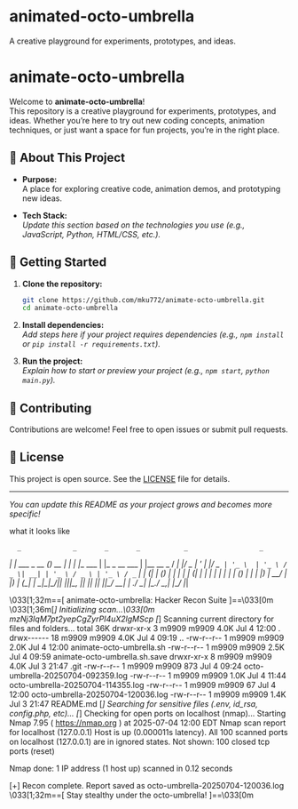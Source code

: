 # animated-octo-umbrella
 A creative playground for experiments, prototypes, and ideas.
# animate-octo-umbrella

Welcome to **animate-octo-umbrella**!  
This repository is a creative playground for experiments, prototypes, and ideas. Whether you’re here to try out new coding concepts, animation techniques, or just want a space for fun projects, you’re in the right place.

## 🚀 About This Project

- **Purpose:**  
  A place for exploring creative code, animation demos, and prototyping new ideas.

- **Tech Stack:**  
  _Update this section based on the technologies you use (e.g., JavaScript, Python, HTML/CSS, etc.)._

## 📂 Getting Started

1. **Clone the repository:**
   ```bash
   git clone https://github.com/mku772/animate-octo-umbrella.git
   cd animate-octo-umbrella
   ```

2. **Install dependencies:**  
   _Add steps here if your project requires dependencies (e.g., `npm install` or `pip install -r requirements.txt`)._

3. **Run the project:**  
   _Explain how to start or preview your project (e.g., `npm start`, `python main.py`)._

## 🤝 Contributing

Contributions are welcome! Feel free to open issues or submit pull requests.

## 📄 License

This project is open source. See the [LICENSE](LICENSE) file for details.

---

_You can update this README as your project grows and becomes more specific!_

what it looks like


      _             _       _       _           _                  _
  ___| | ___  _ __ (_) __ _| |__   | |__   ___ | |_   _ __   ___  | |__   __ _
 / __| |/ _ \| '_ \| |/ _` | '_ \  | '_ \ / _ \| __| | '_ \ / _ \ | '_ \ / _` |
| (__| | (_) | | | | | (_| | | | | | | | | (_) | |_  | |_) |  __/ | |_) | (_| |
 \___|_|\___/|_| |_|_|\__, |_| |_| |_| |_|\___/ \__| | .__/ \___| |_.__/ \__,_|
                     |___/                         |_|

\033[1;32m==[ animate-octo-umbrella: Hacker Recon Suite ]==\033[0m
\033[1;36m[*] Initializing scan...\033[0m
mzNj3IqM7pt2yepCgZyrPI4uX2lgMScp
[*] Scanning current directory for files and folders...
total 36K
drwxr-xr-x  3 m9909 m9909 4.0K Jul  4 12:00 .
drwx------ 18 m9909 m9909 4.0K Jul  4 09:19 ..
-rw-r--r--  1 m9909 m9909 2.0K Jul  4 12:00 animate-octo-umbrella.sh
-rw-r--r--  1 m9909 m9909 2.5K Jul  4 09:59 animate-octo-umbrella.sh.save
drwxr-xr-x  8 m9909 m9909 4.0K Jul  3 21:47 .git
-rw-r--r--  1 m9909 m9909  873 Jul  4 09:24 octo-umbrella-20250704-092359.log
-rw-r--r--  1 m9909 m9909 1.0K Jul  4 11:44 octo-umbrella-20250704-114355.log
-rw-r--r--  1 m9909 m9909   67 Jul  4 12:00 octo-umbrella-20250704-120036.log
-rw-r--r--  1 m9909 m9909 1.4K Jul  3 21:47 README.md
[*] Searching for sensitive files (.env, id_rsa, config.php, etc)...
[*] Checking for open ports on localhost (nmap)...
Starting Nmap 7.95 ( https://nmap.org ) at 2025-07-04 12:00 EDT
Nmap scan report for localhost (127.0.0.1)
Host is up (0.000011s latency).
All 100 scanned ports on localhost (127.0.0.1) are in ignored states.
Not shown: 100 closed tcp ports (reset)

Nmap done: 1 IP address (1 host up) scanned in 0.12 seconds

[+] Recon complete. Report saved as octo-umbrella-20250704-120036.log
\033[1;32m==[ Stay stealthy under the octo-umbrella! ]==\033[0m
